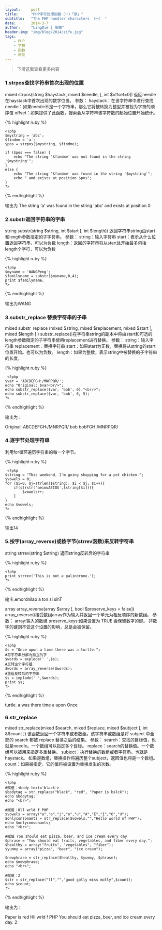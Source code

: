 ```yaml
---
layout:     post
title:      "PHP字符处理函数（一）「原」"
subtitle:   "The PHP handler characters （一） "
date:       2014-3-7
author:     "LingDie | 靈蝶"
header-img: "img/blog/2014/zifu.jpg"
tags:
    - PHP
    - 字符
    - 函数
    - 原创
---
```


> 下滑这里查看更多内容

### 1.strpos查找字符串首次出现的位置

mixed strpos(string $haystack, mixed $needle, [, int $offset=0])
返回needle在haystack中首次出现的数字位置。
参数：
haystack：在该字符串中进行查找
needle：如果needle不是一个字符串，那么它将被转换为整型并被视为字符的顺序值
offset：如果提供了此函数，搜索会从字符串该字符数的起始位置开始统计。

{% highlight ruby %}

    <?php  
    $mystring = 'abc';  
    $findme = 'a';  
    $pos = strpos($mystring, $findme);  
      
    if ($pos === false) {  
        echo "The string '$findme' was not found in the string '$mystring'";  
    }  
    else {  
        echo "The string '$findme' was found in the string '$mystring'";  
        echo " and exists at position $pos";  
    }  
    ?>  

{% endhighlight %}

输出为 The string 'a' was found in the string 'abc' and exists at position 0

### 2.substr返回字符串的字串

string substr(string $string, int $start [, int $length])
返回字符串string由start和length参数指定的子字符串。
参数：
string：输入字符串
start：表示从什么位置返回字符串，可以为负数
length：返回的字符串将从start处开始最多包括length个字符，可以为负数

{% highlight ruby %}

    <?php  
    $myname = 'WANGPeng';  
    $familyname = substr($myname,0,4);  
    print $familyname;  
    ?> 

{% endhighlight %} 

输出为WANG

### 3.substr_replace 替换字符串的子串

mixed substr_replace (mixed $string, mixed $replacement, mixed $start [, mixed $length ] )
substr_replace()在字符串string的副本中将由start和可选的length参数限定的子字符串使用replacement进行替换。
参数：
string：输入字符串
replacement：替换字符串
start：如果start为正数，替换将从string的start位置开始。也可以为负数。
length：如果为整数，表示string中被替换的子字符串的长度。

{% highlight ruby %}

     <?php  
    $var = 'ABCDEFGH:/MNRPQR/';  
    echo "Original: $var<br/>";  
    echo substr_replace($var, 'bob', 0)."<br/>";  
    echo substr_replace($var, 'bob', 0, 5);  
    ?>  

{% endhighlight %} 

输出为：

Original: ABCDEFGH:/MNRPQR/
bob
bobFGH:/MNRPQR/

### 4.逐字节处理字符串

利用for循环遍历字符串的每一个字节。

{% highlight ruby %}

     <?php  
    $string = "This weekend, I'm going shopping for a pet chicken.";  
    $vowels = 0;  
    for ($i=0, $j=strlen($string); $i < $j; $i++){  
        if(strstr('aeiouAEIOU',$string[$i])){  
            $vowels++;  
        }  
    }  
    echo $vowels;  
    ?>  

{% endhighlight %} 

输出14

### 5.按字(array_reverse)或按字节(strrev函数)来反转字符串

string strrev(string $string)
返回string反转后的字符串

{% highlight ruby %}

    <?php  
    print strrev('This is not a palindrome.');  
    ?>  

{% endhighlight %} 

输出.emordnilap a ton si sihT

array array_reverse(array $array [, bool $preserve_keys = false])
array_reverse()接受数组array作为输入并返回一个单元为相反顺序的新数组。
参数：
array:输入的数组
preserve_keys:如果设置为 TRUE 会保留数字的键。 非数字的键则不受这个设置的影响，总是会被保留。

{% highlight ruby %}

    <?php  
    $s = "Once upon a time there was a turtle.";  
    #将字符串分解为独立的字  
    $words = explode(' ',$s);  
    #反转这个字符组  
    $words = array_reverse($words);  
    #重组反转后的字符串  
    $s = implode(' ',$words);  
    print $s;  
    ?>  

{% endhighlight %}

turtle. a was there time a upon Once

### 6.str_replace

mixed str_replace(mixed $search, mixed $replace, mixed $subject [, int &$count ])
该函数返回一个字符串或者数组。该字符串或数组是将 subject 中全部的 search 都被 replace 替换之后的结果。
参数：
search：查找的目标值，也就是needle。一个数组可以指定多个目标。
replace：search的替换值。一个数组可以被用来指定多重替换。
subject：执行替换的数组或者字符串。也就是haystack。
         如果是数组，替换操作将遍历整个subject，返回值也将是一个数组。
count：如果被指定，它的值将被设置为替换发生的次数。

{% highlight ruby %}

    <?php  
    #赋值：<body text='black'>  
    $bodytag = str_replace("black", "red", "Paper is balck");  
    echo $bodytag;  
    echo "<br>";  
      
    #赋值：Hll wrld f PHP  
    $vowels = array("a","e","i","o","u","A","E","I","O","U");  
    $onlyconsonants = str_replace($vowels,"","Hello world of PHP");  
    echo $onlyconsonants;  
    echo "<br>";  
      
    #赋值 You should eat pizza, beer, and ice cream every day  
    $phrase = "You should eat fruits, vegetables, and fiber every day.";  
    $healthy = array("fruits", "vegetables", "fiber");  
    $yummy = array("pizza", "beer", "ice cream");  
      
    $newphrase = str_replace($healthy, $yummy, $phrase);  
    echo $newphrase;  
    echo "<br>";  
      
    #赋值：2  
    $str = str_replace("ll","","good golly miss molly",$count);  
    echo $count;  
    ?> 

 {% endhighlight %} 

 输出为：

Paper is red
Hll wrld f PHP
You should eat pizza, beer, and ice cream every day.
2